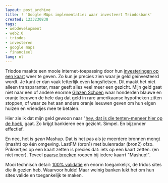 ```yaml
---
layout: post_archive
title: ! 'Google MAps implementatie: waar investeert Triodosbank'
created: 1233230838
tags:
- webdevelopment
- web2.0
- triodos
- investeren
- google maps
- financieel
lang: nl
---
```

Triodos maakte een mooie internet-toepassing door hun [investeringen op een kaart](http://www.mijngeldgaatgoed.nl/) weer te geven. Zo kun je precies zien waar je geld geïnvesteerd wordt. Je kunt er dan vaak letterlijk even langsfietsen. Dit maakt het niet alleen transparanter, maar geeft alles veel meer een gezicht. Mijn geld gaat niet naar een of andere enorme [Glazen Schoen](http://www.architectuur.org/meyer03.php) waar honderden blauwe en oranje leeuwen de hele dag dat geld in rare amerikaanse hypotheken zitten stoppen, of waar ze het aan andere oranje leeuwen geven om hun eigen huizen en vriendjes mee te betalen.

Hier zie ik dat mijn geld gewoon naar "[hey, dat is die tenten-meneer hier op de hoek](http://www.mijngeldgaatgoed.nl/organisatie/de-markies-nijmegen/), gaat. Zo krijgt bankieren een gezicht. Simpel. En bijzonder effectief.

En nee, het is _geen_ Mashup. Dat is het pas als je meerdere bronnen mengt (masht) op één omgeving. LastFM (bron1) met buienradar (bron2) ofzo. Prikkertjes op een kaart zetten is precies dat: iets op een kaart zetten. (en niet meer). Teveel [paarse broeken](http://www.purplepants.nl/) roepen bij iedere kaarrt "Mashup!".

Mooi technisch detail: [100% validatie](http://validator.w3.org/check?uri=http%3A%2F%2Fwww.mijngeldgaatgoed.nl%2F&charset=(detect+automatically)&doctype=Inline&group=0) en enorm toegankelijk, de tridos sites die ik gezien heb. Waarvoor hulde! Maar weinig banken lukt het om hun sites valide en toegankelijk te maken.
